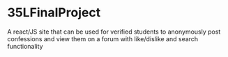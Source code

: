 # 35LFinalProject
A react/JS site that can be used for verified students to anonymously post confessions and view them on a forum with like/dislike and search functionality
